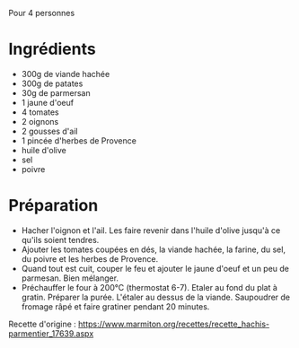 Pour 4 personnes

# Ingrédients
- 300g de viande hachée
- 300g de patates
- 30g de parmersan
- 1 jaune d'oeuf
- 4 tomates
- 2 oignons
- 2 gousses d'ail
- 1 pincée d'herbes de Provence
- huile d'olive
- sel
- poivre

# Préparation
- Hacher l'oignon et l'ail. Les faire revenir dans l'huile d'olive jusqu'à ce qu'ils soient tendres.
- Ajouter les tomates coupées en dés, la viande hachée, la farine, du sel, du poivre et les herbes de Provence.
- Quand tout est cuit, couper le feu et ajouter le jaune d'oeuf et un peu de parmesan. Bien mélanger.
- Préchauffer le four à 200°C (thermostat 6-7). Etaler au fond du plat à gratin. Préparer la purée. L'étaler au dessus de la viande. Saupoudrer de fromage râpé et faire gratiner pendant 20 minutes.

Recette d'origine : https://www.marmiton.org/recettes/recette_hachis-parmentier_17639.aspx
